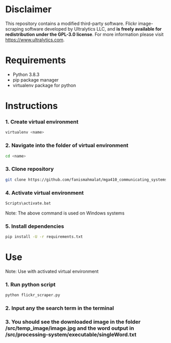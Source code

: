 # Disclaimer

This repository contains a modified third-party software. Flickr image-scraping software developed by Ultralytics LLC, and **is freely available for redistribution under the GPL-3.0 license**. For more information please visit https://www.ultralytics.com.

# Requirements

- Python 3.8.3
- pip package manager
- virtualenv package for python

# Instructions

### 1. Create virtual environment

```bash
virtualenv <name>
```

### 2. Navigate into the folder of virtual environment

```bash
cd <name>
```

### 3. Clone repository

```bash
git clone https://github.com/fanismahmalat/mga410_communicating_systems .
```

### 4. Activate virtual environment

```bash
Scripts\activate.bat
```

Note: The above command is used on Windows systems

### 5. Install dependencies

```bash
pip install -U -r requirements.txt
```

# Use

Note: Use with activated virtual environment

### 1. Run python script

```python
python flickr_scraper.py
```

### 2. Input any the search term in the terminal

### 3. You should see the downloaded image in the folder /src/temp_image/**image.jpg** and the word output in /src/processing-system/executable/**singleWord.txt**
